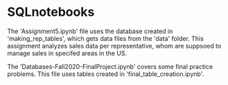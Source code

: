 # SQLnotebooks
 
The 'Assignment5.ipynb' file uses the database created in 'making_rep_tables', which gets data files from the 'data' folder. This assignment analyzes sales data per representative, whom are suppsoed to manage sales in specifed areas in the US. 

The 'Databases-Fall2020-FinalProject.ipynb' covers some final practice problems. This file uses tables created in 'final_table_creation.ipynb'. 
